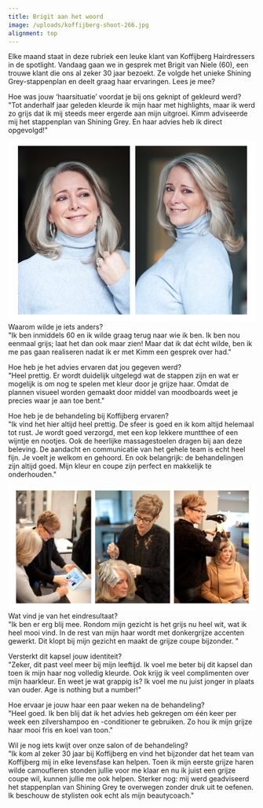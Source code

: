 ```yaml
---
title: Brigit aan het woord
image: /uploads/koffijberg-shoot-266.jpg
alignment: top
---
```



Elke maand staat in deze rubriek een leuke klant van Koffijberg Hairdressers in de spotlight. Vandaag gaan we in gesprek met Brigit van Niele (60), een trouwe klant die ons al zeker 30 jaar bezoekt. Ze volgde het unieke Shining Grey-stappenplan en deelt graag haar ervaringen. Lees je mee?

Hoe was jouw ‘haarsituatie’ voordat je bij ons geknipt of gekleurd werd?
<br>"Tot anderhalf jaar geleden kleurde ik mijn haar met highlights, maar ik werd zo grijs dat ik mij steeds meer ergerde aan mijn uitgroei. Kimm adviseerde mij het stappenplan van Shining Grey. En haar advies heb ik direct opgevolgd!"

![](/uploads/versions/brigit-kapper-highlights---x----898-652x---.png)Waarom wilde je iets anders?
<br>"Ik ben inmiddels 60 en ik wilde graag terug naar wie ik ben. Ik ben nou eenmaal grijs; laat het dan ook maar zien! Maar dat ik dat &eacute;cht wilde, ben ik me pas gaan realiseren nadat ik er met Kimm een gesprek over had."

Hoe heb je het advies ervaren dat jou gegeven werd?
<br>"Heel prettig. Er wordt duidelijk uitgelegd wat de stappen zijn en wat er mogelijk is om nog te spelen met kleur door je grijze haar. Omdat de plannen visueel worden gemaakt door middel van moodboards weet je precies waar je aan toe bent."

Hoe heb je de behandeling bij Koffijberg ervaren?
<br>"Ik vind het hier altijd heel prettig. De sfeer is goed en ik kom altijd helemaal tot rust. Je wordt goed verzorgd, met een kop lekkere muntthee of een wijntje en nootjes. Ook de heerlijke massagestoelen dragen bij aan deze beleving. De aandacht en communicatie van het gehele team is echt heel fijn. Je voelt je welkom en gehoord. En ook belangrijk: de behandelingen zijn altijd goed. Mijn kleur en coupe zijn perfect en makkelijk te onderhouden."

![](/uploads/versions/brigit-kapper-highlights-kimm-actie---x----1110-560x---.png)Wat vind je van het eindresultaat?
<br>"Ik ben er erg blij mee. Rondom mijn gezicht is het grijs nu heel wit, wat ik heel mooi vind. In de rest van mijn haar wordt met donkergrijze accenten gewerkt. Dit klopt bij mijn gezicht en maakt de grijze coupe bijzonder. "&nbsp;

Versterkt dit kapsel jouw identiteit?
<br>"Zeker, dit past veel meer bij mijn leeftijd. Ik voel me beter bij dit kapsel dan toen ik mijn haar nog volledig kleurde. Ook krijg ik veel complimenten over mijn haarkleur. En weet je wat grappig is? Ik voel me nu juist jonger in plaats van ouder. Age is nothing but a number!"

Hoe ervaar je jouw haar een paar weken na de behandeling?
<br>"Heel goed. Ik ben blij dat ik het advies heb gekregen om &eacute;&eacute;n keer per week een zilvershampoo en -conditioner te gebruiken. Zo hou ik mijn grijze haar mooi fris en koel van toon."

Wil je nog iets kwijt over onze salon of de behandeling?
<br>"Ik kom al zeker 30 jaar bij Koffijberg en vind het bijzonder dat het team van Koffijberg mij in elke levensfase kan helpen. Toen ik mijn eerste grijze haren wilde camoufleren stonden jullie voor me klaar en nu ik juist een grijze coupe wil, kunnen jullie me ook helpen. Sterker nog: mij werd geadviseerd het stappenplan van Shining Grey te overwegen zonder druk uit te oefenen. Ik beschouw de stylisten ook echt als mijn beautycoach."